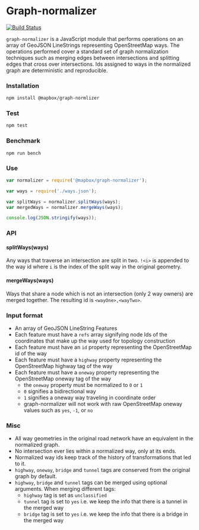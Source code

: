 # Graph-normalizer

[![Build Status](https://travis-ci.com/mapbox/graph-normalizer.svg?token=L2z9Dgm3tWM4E4xpoHDL&branch=master)](https://travis-ci.com/mapbox/graph-normalizer)

`graph-normalizer` is a JavaScript module that performs operations on an array of GeoJSON LineStrings representing OpenStreetMap ways. The operations performed cover a standard set of graph normalization techniques such as merging edges between intersections and splitting edges that cross over intersections. Ids assigned to ways in the normalized graph are deterministic and reproducible.

### Installation

```sh
npm install @mapbox/graph-normlizer
```

### Test

```sh
npm test
```

### Benchmark

```
npm run bench
```

### Use

```js
var normalizer = require('@mapbox/graph-normalizer');

var ways = require('./ways.json');

var splitWays = normalizer.splitWays(ways);
var mergedWays = normalizer.mergeWays(ways);

console.log(JSON.stringify(ways));
```

### API

#### splitWays(ways)

Any ways that traverse an intersection are split in two. `!<i>` is appended to the way id where `i` is the index of the split way in the original geometry.

#### mergeWays(ways)

Ways that share a node which is not an intersection (only 2 way owners) are merged together. The resulting id is `<wayOne>,<wayTwo>`.

### Input format

- An array of GeoJSON LineString Features
- Each feature must have a `refs` array signifying node Ids of the coordinates that make up the way used for topology construction
- Each feature must have an `id` property representing the OpenStreetMap id of the way
- Each feature must have a `highway` property representing the OpenStreetMap highway tag of the way
- Each feature must have a `oneway` property representing the OpenStreetMap oneway tag of the way
  - the `oneway` property must be normalized to `0` or `1`
  - `0` signifies a bidirectional way
  - `1` signifies a oneway way traveling in coordinate order
  - graph-normalizer will not work with raw OpenStreetMap oneway values such as `yes`, `-1`, or `no`

### Misc

- All way geometries in the original road network have an equivalent in the normalized graph.
- No intersection ever lies within a normalized way, only at its ends.
- Normalized way ids keep track of the history of transformations that led to it.
- `highway`, `oneway`, `bridge` and `tunnel` tags are conserved from the original graph by default.
- `highway`, `bridge` and `tunnel` tags can be merged using optional arguments. When merging different tags:
  - `highway` tag is set as `unclassified`
  - `tunnel` tag is set to `yes` i.e. we keep the info that there is a tunnel in the merged way
  - `bridge` tag is set to `yes` i.e. we keep the info that there is a bridge in the merged way

